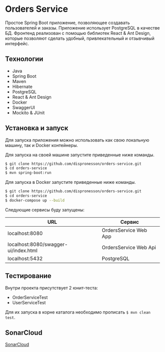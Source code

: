 # Orders Service
Простое Spring Boot приложение, позволяющее создавать пользователей и заказы. Приложение использует PostgreSQL в качестве БД. Фронтенд реализован с помощью библиотек React & Ant Design, которые позволяют сделать
удобный, привлекательный и отзывчивый интерфейс.

## Технологии

- Java
- Spring Boot
- Maven
- Hibernate
- PostgreSQL
- React & Ant Design
- Docker
- SwaggerUI
- Mockito & JUnit

## Установка и запуск

Для запуска приложения можно использовать как свою локальную машину, так и Docker контейнеры.

Для запуска на своей машине запустите приведенные ниже команды.

```bash
$ git clone https://github.com/dispronesson/orders-service.git
$ cd orders-service
$ mvn spring-boot:run
```

Для запуска в Docker запустите приведенные ниже команды.

```bash
$ git clone https://github.com/dispronesson/orders-service.git
$ cd orders-service
$ docker-compose up --build
```

Следующие сервисы буду запущены:

| URL                                  | Сервис                |
|--------------------------------------|-----------------------|
| localhost:8080                       | OrdersService Web App |
| localhost:8080/swagger-ui/index.html | OrdersService Web Api |
| localhost:5432                       | PostgreSQL            |

## Тестирование

Внутри проекта присутствует 2 юнит-теста:

- OrderServiceTest
- UserServiceTest

Для их запуска в корне каталога необходимо прописать ```$ mvn clean test```.

## SonarCloud

[SonarCloud](https://sonarcloud.io/project/overview?id=dispronesson_orders-service)
